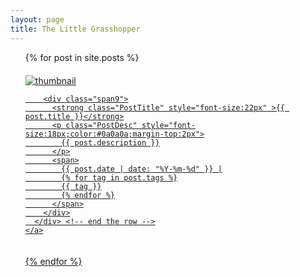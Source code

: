 ```yaml
---
layout: page
title: The Little Grasshopper
---
```

<ul class="posts" style="list-style-type:none;">
  <style type="text/css">
    a:hover {text-decoration: none}
    div.content {padding: 0px}
  </style>
  {% for post in site.posts %}
  <li id="{{ post.id | remove:'/' }}" style="padding-top:20px;padding-bottom:20px">
    <style type="text/css">
      li#{{ post.id | remove:'/' }}:hover { background-color: #fff }
    </style>
    <a href="{{ BASE_PATH }}{{ post.url }}" >
      <div class="row">
        <div class="span3">
          <img src="{{ BASE_PATH }}/assets/thumbnails/{{ post.thumbnail }}" alt="thumbnail"/>
        </div>
        
        <div class="span9">
          <strong class="PostTitle" style="font-size:22px" >{{ post.title }}</strong>
          <p class="PostDesc" style="font-size:18px;color:#0a0a0a;margin-top:2px">
            {{ post.description }}
          </p>
          <span>
            {{ post.date | date: "%Y-%m-%d" }} |
            {% for tag in post.tags %}
            {{ tag }}
            {% endfor %}
          </span>
        </div>
      </div> <!-- end the row -->
    </a>
  </li>
  {% endfor %}
</ul>
